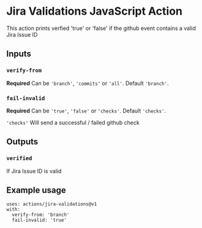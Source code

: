 # Jira Validations JavaScript Action

This action prints verfied 'true' or 'false' if the github event contains a valid Jira Issue ID

## Inputs

### `verify-from`

**Required** Can be `'branch'`, `'commits'` or `'all'`. Default `'branch'`.

### `fail-invalid`

**Required** Can be `'true'`, `'false'` or `'checks'`. Default `'checks'`.

`'checks'` Will send a successful / failed github check

## Outputs

### `verified`

If Jira Issue ID is valid

## Example usage

```
uses: actions/jira-validations@v1
with:
  verify-from: 'branch'
  fail-invalid: 'true'
```
